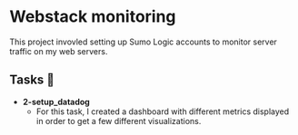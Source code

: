 # Webstack monitoring

This project invovled setting up Sumo Logic accounts to monitor server traffic
on my web servers.

## Tasks :page_with_curl:

* **2-setup_datadog**
  * For this task, I created a dashboard with different metrics displayed in order to get a few different visualizations.
